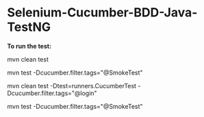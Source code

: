 # Selenium-Cucumber-BDD-Java-TestNG


**To run the test:** 

mvn clean test

mvn test -Dcucumber.filter.tags="@SmokeTest"

mvn clean test -Dtest=runners.CucumberTest -Dcucumber.filter.tags="@login"

mvn test -Dcucumber.filter.tags="@SmokeTest"